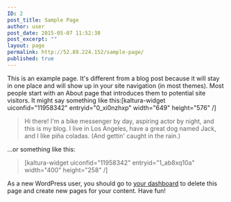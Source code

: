 ```yaml
---
ID: 2
post_title: Sample Page
author: user
post_date: 2015-05-07 11:52:38
post_excerpt: ""
layout: page
permalink: http://52.89.224.152/sample-page/
published: true
---
```

This is an example page. It's different from a blog post because it will stay in one place and will show up in your site navigation (in most themes). Most people start with an About page that introduces them to potential site visitors. It might say something like this:[kaltura-widget uiconfid="11958342" entryid="0_xi0nzhxp" width="649" height="576" /]
<blockquote>Hi there! I'm a bike messenger by day, aspiring actor by night, and this is my blog. I live in Los Angeles, have a great dog named Jack, and I like piña coladas. (And gettin' caught in the rain.)</blockquote>
...or something like this:
<blockquote>[kaltura-widget uiconfid="11958342" entryid="1_ab8xq10a" width="400" height="258" /]</blockquote>
As a new WordPress user, you should go to <a href="http:/wp-admin/">your dashboard</a> to delete this page and create new pages for your content. Have fun!